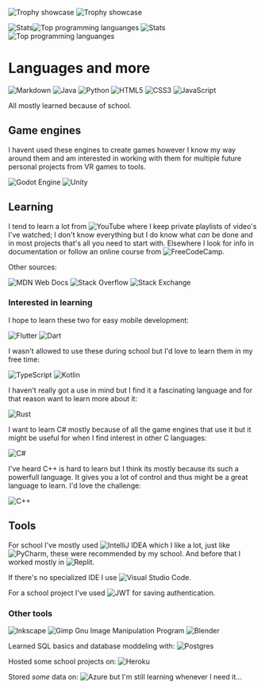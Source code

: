 ![Trophy showcase](https://github-profile-trophy.vercel.app/?username=GreenMan36&theme=for-the-badge&no-bg=true&no-frame=true&margin-w=15&column=-1#gh-light-mode-only) ![Trophy showcase](https://github-profile-trophy.vercel.app/?username=GreenMan36&theme=onedark&no-bg=true&no-frame=true&margin-w=15&column=-1&#gh-dark-mode-only)

![Stats](https://github-readme-stats.vercel.app/api?username=GreenMan36&show_icons=true&hide_border=true&border_radius=32&disable_animations=true&include_all_commits=true#gh-light-mode-only)![Top programming languanges](https://github-readme-stats.vercel.app/api/top-langs/?username=anuraghazra&langs_count=10&show_icons=true&&hide_border=true&border_radius=32&disable_animations=true&include_all_commits=true&layout=compact#gh-light-mode-only)
![Stats](https://github-readme-stats.vercel.app/api?username=GreenMan36&show_icons=true&theme=dark&hide_border=true&border_radius=32&disable_animations=true&include_all_commits=true#gh-dark-mode-only) ![Top programming languanges](https://github-readme-stats.vercel.app/api/top-langs/?username=anuraghazra&langs_count=10&show_icons=true&theme=dark&hide_border=true&border_radius=32&disable_animations=true&include_all_commits=true&layout=compact#gh-dark-mode-only)


# Languages and more
![Markdown](https://img.shields.io/badge/markdown-%23000000.svg?style=for-the-badge&logo=markdown&logoColor=white)
![Java](https://img.shields.io/badge/java-%23ED8B00.svg?style=for-the-badge&logo=java&logoColor=white)
![Python](https://img.shields.io/badge/python-3670A0?style=for-the-badge&logo=python&logoColor=ffdd54) ![HTML5](https://img.shields.io/badge/html5-%23E34F26.svg?style=for-the-badge&logo=html5&logoColor=white)
![CSS3](https://img.shields.io/badge/css3-%231572B6.svg?style=for-the-badge&logo=css3&logoColor=white)
![JavaScript](https://img.shields.io/badge/javascript-%23323330.svg?style=for-the-badge&logo=javascript&logoColor=%23F7DF1E)

All mostly learned because of school.

## Game engines
I havent used these engines to create games however I know my way around them and am interested in working with them for multiple future personal projects from VR games to tools.

![Godot Engine](https://img.shields.io/badge/GODOT-%23FFFFFF.svg?style=for-the-badge&logo=godot-engine)
![Unity](https://img.shields.io/badge/unity-%23000000.svg?style=for-the-badge&logo=unity&logoColor=white)


## Learning

I tend to learn a lot from ![YouTube](https://img.shields.io/badge/YouTube-%23FF0000.svg?style=flat&logo=YouTube&logoColor=white) where I keep private playlists of video's I've watched; I don't know everything but I do know what _can_ be done and in most projects that's all you need to start with. Elsewhere I look for info in documentation or follow an online course from ![FreeCodeCamp](https://img.shields.io/badge/Freecodecamp-%23123.svg?&style=flat&logo=freecodecamp&logoColor=green).

Other sources:

![MDN Web Docs](https://img.shields.io/badge/MDN_Web_Docs-black?style=for-the-badge&logo=mdnwebdocs&logoColor=white) ![Stack Overflow](https://img.shields.io/badge/-Stackoverflow-FE7A16?style=for-the-badge&logo=stack-overflow&logoColor=white) ![Stack Exchange](https://img.shields.io/badge/StackExchange-%23ffffff.svg?style=for-the-badge&logo=StackExchange&logoColor=white)

### Interested in learning
I hope to learn these two for easy mobile development:

![Flutter](https://img.shields.io/badge/Flutter-%2302569B.svg?style=for-the-badge&logo=Flutter&logoColor=white)
![Dart](https://img.shields.io/badge/dart-%230175C2.svg?style=for-the-badge&logo=dart&logoColor=white)

I wasn't allowed to use these during school but I'd love to learn them in my free time:

![TypeScript](https://img.shields.io/badge/typescript-%23007ACC.svg?style=for-the-badge&logo=typescript&logoColor=white)
![Kotlin](https://img.shields.io/badge/kotlin-%230095D5.svg?style=for-the-badge&logo=kotlin&logoColor=white)

I haven't really got a use in mind but I find it a fascinating language and for that reason want to learn more about it:

![Rust](https://img.shields.io/badge/rust-%23000000.svg?style=for-the-badge&logo=rust&logoColor=white)

I want to learn C# mostly because of all the game engines that use it but it might be useful for when I find interest in other C languages:

![C#](https://img.shields.io/badge/c%23-%23239120.svg?style=for-the-badge&logo=c-sharp&logoColor=white)

I've heard C++ is hard to learn but I think its mostly because its such a powerfull language. It gives you a lot of control and thus might be a great language to learn. I'd love the challenge:

![C++](https://img.shields.io/badge/c++-%2300599C.svg?style=for-the-badge&logo=c%2B%2B&logoColor=white)

## Tools
For school I've mostly used ![IntelliJ IDEA](https://img.shields.io/badge/IntelliJIDEA-000000.svg?style=flat&logo=intellij-idea&logoColor=white) which I like a lot, just like ![PyCharm](https://img.shields.io/badge/pycharm-143?style=flat&logo=pycharm&logoColor=black&color=black&labelColor=green), these were recommended by my school. And before that I worked mostly in ![Replit](https://img.shields.io/badge/Replit-DD1200?style=flat&logo=Replit&logoColor=white).

If there's no specialized IDE I use ![Visual Studio Code](https://img.shields.io/badge/Visual%20Studio%20Code-0078d7.svg?style=flat&logo=visual-studio-code&logoColor=white).

For a school project I've used ![JWT](https://img.shields.io/badge/JWT-black?style=flat&logo=JSON%20web%20tokens) for saving authentication.


### Other tools
![Inkscape](https://img.shields.io/badge/Inkscape-e0e0e0?style=for-the-badge&logo=inkscape&logoColor=080A13)
![Gimp Gnu Image Manipulation Program](https://img.shields.io/badge/Gimp-657D8B?style=for-the-badge&logo=gimp&logoColor=FFFFFF)
![Blender](https://img.shields.io/badge/blender-%23F5792A.svg?style=for-the-badge&logo=blender&logoColor=white)

Learned SQL basics and database moddeling with: ![Postgres](https://img.shields.io/badge/postgres-%23316192.svg?style=flat&logo=postgresql&logoColor=white)

Hosted some school projects on: 
![Heroku](https://img.shields.io/badge/heroku-%23430098.svg?style=flat&logo=heroku&logoColor=white)

Stored _some_ data on: 
![Azure](https://img.shields.io/badge/azure-%230072C6.svg?style=flat&logo=microsoftazure&logoColor=white) but I'm still learning whenever I need it...